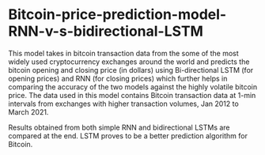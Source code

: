 # Bitcoin-price-prediction-model-RNN-v-s-bidirectional-LSTM

This model takes in bitcoin transaction data from the some of the most widely used cryptocurrency exchanges around the world and predicts the bitcoin opening 
and closing price (in dollars) using Bi-directional LSTM (for opening prices) and RNN (for closing prices) which further helps in comparing the accuracy of the two models against the highly volatile bitcoin price.
The data used in this model contains Bitcoin transaction data at 1-min intervals from exchanges with higher transaction volumes, Jan 2012 to March 2021.

Results obtained from both simple RNN and bidirectional LSTMs are compared at the end. 
LSTM proves to be a better prediction algorithm for Bitcoin.
